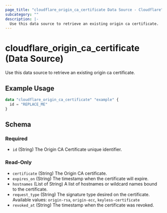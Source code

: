 ```yaml
---
page_title: "cloudflare_origin_ca_certificate Data Source - Cloudflare"
subcategory: ""
description: |-
  Use this data source to retrieve an existing origin ca certificate.
---
```


# cloudflare_origin_ca_certificate (Data Source)

Use this data source to retrieve an existing origin ca certificate.

## Example Usage

```terraform
data "cloudflare_origin_ca_certificate" "example" {
  id = "REPLACE_ME"
}
```

<!-- schema generated by tfplugindocs -->
## Schema

### Required

- `id` (String) The Origin CA Certificate unique identifier.

### Read-Only

- `certificate` (String) The Origin CA certificate.
- `expires_on` (String) The timestamp when the certificate will expire.
- `hostnames` (List of String) A list of hostnames or wildcard names bound to the certificate.
- `request_type` (String) The signature type desired on the certificate. Available values: `origin-rsa`, `origin-ecc`, `keyless-certificate`
- `revoked_at` (String) The timestamp when the certificate was revoked.


